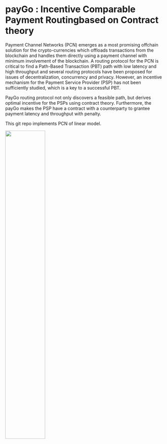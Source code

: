 # payGo : Incentive Comparable Payment Routingbased on Contract theory

Payment Channel Networks (PCN) emerges as a most promising offchain solution for the crypto-currencies which offloads transactions from the blockchain and handles them directly using a payment channel with minimum involvement of the blockchain. A routing protocol  for the PCN is critical to find a Path-Based Transaction (PBT) path with low latency and high throughput and several routing protocols  have been proposed for issues of decentralization, concurrency and privacy. However, an incentive mechanism for the Payment Service Provider (PSP) has not been sufficiently studied, which is a key to a successful  PBT.  

PayGo routing protocol not only discovers a feasible path, but derives optimal incentive for the PSPs using contract theory. Furthermore, the payGo makes the PSP have a contract with a counterparty to grantee payment latency and throughput with penalty. 

This git repo implements PCN of linear model. 

<img src="https://user-images.githubusercontent.com/35050199/78328119-572a2200-75b9-11ea-8060-431963dd0821.png" width="50%"></img>

